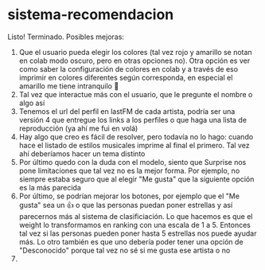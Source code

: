 # sistema-recomendacion
Listo! Terminado. Posibles mejoras:
1) Que el usuario pueda elegir los colores (tal vez rojo y amarillo se notan en colab modo oscuro, pero en otras opciones no). Otra opción es ver como saber la configuración de colores en colab y a través de eso imprimir en colores diferentes según corresponda, en especial el amarillo me tiene intranquilo 🤣
2) Tal vez que interactue más con el usuario, que le pregunte el nombre o algo así
3) Tenemos el url del perfil en lastFM de cada artista, podría ser una versión 4 que entregue los links a los perfiles o que haga una lista de reproducción (ya ahí me fui en volá)
4) Hay algo que creo es fácil de resolver, pero todavía no lo hago: cuando hace el listado de estilos musicales imprime al final el primero. Tal vez ahí deberíamos hacer un tema distinto
5) Por último quedo con la duda con el modelo, siento que Surprise nos pone limitaciones que tal vez no es la mejor forma. Por ejemplo, no siempre estaba seguro que al elegir "Me gusta" que la siguiente opción es la más parecida
6) Por último, se podrían mejorar los botones, por ejemplo que el "Me gusta" sea un 👍 o que las personas puedan poner estrellas y así parecernos más al sistema de clasificiación. Lo que hacemos es que el weight lo transformamos en ranking con una escala de 1 a 5. Entonces tal vez si las personas pueden poner hasta 5 estrellas nos puede ayudar más. Lo otro también es que uno debería poder tener una opción de "Desconocido" porque tal vez no sé si me gusta ese artista o no
7) 
